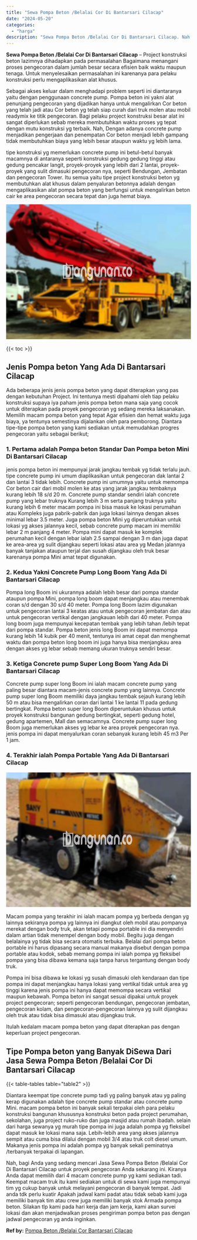 ```yaml
---
title: "Sewa Pompa Beton /Belalai Cor Di Bantarsari Cilacap"
date: "2024-05-20"
categories: 
  - "harga"
description: "Sewa Pompa Beton /Belalai Cor Di Bantarsari Cilacap. Nah, bagi Anda yang sedang mencari Jasa Sewa Pompa Beton /Belalai Cor Di Bantarsari Cilacap untuk proyek..."
---
```


**Sewa Pompa Beton /Belalai Cor Di Bantarsari Cilacap** – Project konstruksi beton lazimnya dihadapkan pada permasalahan Bagaimana menangani proses pengecoran dalam jumlah besar secara efisien baik waktu maupun tenaga. Untuk menyelesaikan permasalahan ini karenanya para pelaku konstruksi perlu mengaplikasikan alat khusus.

Sebagai akses keluar dalam menghadapi problem seperti ini diantaranya yaitu dengan penggunaan concrete pump. Pompa beton ini yakni alat penunjang pengecoran yang dijadikan hanya untuk mengalirkan Cor beton yang telah jadi atau Cor beton yg telah siap curah dari truk molen atau mobil readymix ke titik pengecoran. Bagi pelaku project konstruksi besar alat ini sangat diperlukan sebab mereka membutuhkan waktu proses yg tepat dengan mutu konstruksi yg terbaik. Nah, Dengan adanya concrete pump menjadikan pengerjaan dan penempatan Cor beton menjadi lebih gampang tidak membutuhkan biaya yang lebih besar ataupun waktu yg lebih lama.

tipe konstruksi yg memerlukan concrete pump ini betul-betul banyak macamnya di antaranya seperti konstruksi gedung gedung tinggi atau gedung pencakar langit, proyek-proyek yang lebih dari 2 lantai, proyek-proyek yang sulit dimasuki pengecoran nya, seperti Bendungan, Jembatan dan pengecoran Tower. Itu semua yaitu tipe project konstruksi beton yg membutuhkan alat khusus dalam penyaluran betonnya adalah dengan mengaplikasikan alat pompa beton yang berfungsi untuk mengalirkan beton cair ke area pengecoran secara tepat dan juga hemat biaya.

![Sewa Pompa Beton /Belalai Cor Di Bantarsari Cilacap](/images/sewa-concrete-pump-31.png)

{{< toc >}}

## Jenis Pompa beton Yang Ada Di Bantarsari Cilacap

Ada beberapa jenis jenis pompa beton yang dapat diterapkan yang pas dengan kebutuhan Project. Ini tentunya mesti dipahami oleh tiap pelaku konstruksi supaya iya paham jenis pompa beton mana saja yang cocok untuk diterapkan pada proyek pengecoran yg sedang mereka laksanakan. Memilih macam pompa beton yang tepat Agar efisien dan hemat waktu juga biaya, ya tentunya semestinya dijalankan oleh para pemborong. Diantara tipe-tipe pompa beton yang kami sediakan untuk memudahkan progres pengecoran yaitu sebagai berikut;

### 1\. Pertama adalah Pompa beton Standar Dan Pompa beton Mini Di Bantarsari Cilacap

jenis pompa beton ini mempunyai jarak jangkau tembak yg tidak terlalu jauh. tipe concrete pump ini umum diaplikasikan untuk pengecoran dak lantai 2 dan lantai 3 tidak lebih. Concrete pump ini umumnya yaitu untuk memompa Cor beton cair dari mobil molen ke atas yang jarak jangkau tembaknya kurang lebih 18 s/d 20 m. Concrete pump standar sendiri ialah concrete pump yang lebar truknya Kurang lebih 3 m serta panjang truknya yaitu kurang lebih 6 meter macam pompa ini bisa masuk ke lokasi perumahan atau Kompleks juga pabrik-pabrik dan juga lokasi lainnya dengan akses minimal lebar 3.5 meter. Juga pompa beton Mini yg diperuntukkan untuk lokasi yg akses jalannya kecil, sebab concrete pump macam ini memiliki lebar 2 m panjang 4 meter. Pompa mini dapat masuk ke komplek perumahan kecil dengan lebar ialah 2.5 sampai dengan 3 m dan juga dapat ke area-area yg sulit dijangkau seperti lokasi atau area yg Medan jalannya banyak tanjakan ataupun terjal dan susah dijangkau oleh truk besar karenanya pompa Mini amat tepat digunakan.

### 2\. Kedua Yakni Concrete Pump Long Boom Yang Ada Di Bantarsari Cilacap

Pompa long Boom ini ukurannya adalah lebih besar dari pompa standar ataupun pompa Mini, pompa long boom dapat menjangkau atau menembak coran s/d dengan 30 s/d 40 meter. Pompa long Boom lazim digunakan untuk pengecoran lantai 3 keatas atau untuk pengecoran jembatan dan atau untuk pengecoran vertikal dengan jangkauan lebih dari 40 meter. Pompa long boom juga mempunyai kecepatan tembak yang lebih tahan /lebih tepat dari pompa standar. Pompa beton jenis long Boom ini dapat memompa kurang lebih 14 kubik per 40 menit, tentunya ini amat cepat dan menghemat waktu dan pompa beton long boom ini juga hanya bisa menjangkau area dengan akses yg lebar sebab memang ukuran truknya sendiri besar.

### 3\. Ketiga Concrete pump Super Long Boom Yang Ada Di Bantarsari Cilacap

Concrete pump super long Boom ini ialah macam concrete pump yang paling besar diantara macam-jenis concrete pump yang lainnya. Concrete pump super long Boom memiliki daya jangkau tembak sejauh kurang lebih 50 m atau bisa mengalirkan coran dari lantai 1 ke lantai 11 pada gedung bertingkat. Pompa beton super long Boom diperuntukan khusus untuk proyek konstruksi bangunan gedung bertingkat, seperti gedung hotel, gedung apartemen, Mall dan semacamnya. Concrete pump super long Boom juga memerlukan akses yg lebar ke area proyek pengecoran nya. jenis pompa ini dapat menyalurkan coran sebanyak kurang lebih 45 m3 Per 1 jam.

### 4\. Terakhir ialah Pompa Portable Yang Ada Di Bantarsari Cilacap

![Sewa Pompa Beton /Belalai Cor Di Bantarsari Cilacap](/images/sewa-concrete-pump-30.png)

Macam pompa yang terakhir ini ialah macam pompa yg berbeda dengan yg lainnya sekiranya pompa yg lainnya ini diangkut oleh mobil atau pompanya merekat dengan body truk, akan tetapi pompa portable ini dia menyendiri dalam artian tidak menempel dengan body mobil. Begitu juga dengan belalainya yg tidak bisa secara otomatis terbuka. Belalai dari pompa beton portable ini harus dipasang secara manual makanya disebut dengan pompa portable atau kodok, sebab memang pompa ini ialah pompa yg fleksibel pompa yang bisa dibawa kemana saja tanpa harus tergantung dengan body truk.

Pompa ini bisa dibawa ke lokasi yg susah dimasuki oleh kendaraan dan tipe pompa ini dapat menjangkau hanya lokasi yang vertikal tidak untuk area yg tinggi karena jenis pompa ini hanya dapat memompa secara vertikal maupun kebawah. Pompa beton ini sangat sesuai dipakai untuk proyek project pengecoran; seperti pengecoran bendungan, pengecoran jembatan, pengecoran kolam, dan pengecoran-pengecoran lainnya yg sulit dijangkau oleh truk atau tidak bisa dimasuki atau dijangkau truk.

Itulah kedalam macam pompa beton yang dapat diterapkan pas dengan keperluan project pengecoran.

## Tipe Pompa beton yang Banyak DiSewa Dari Jasa Sewa Pompa Beton /Belalai Cor Di Bantarsari Cilacap

{{< table-tables table="table2" >}}

Diantara keempat tipe concrete pump tadi yg paling banyak atau yg paling kerap digunakan adalah tipe concrete pump standar atau concrete pump Mini. macam pompa beton ini banyak sekali terpakai oleh para pelaku konstruksi bangunan khususnya konstruksi beton pada project perumahan, sekolahan, juga project ruko-ruko dan juga masjid atau rumah ibadah. selain dari harga sewanya yg murah tipe pompa ini juga adalah pompa yg fleksibel dapat masuk ke lokasi mana saja. Lebih-lebih area yang akses jalannya sempit atau cuma bisa dilalui dengan mobil 3/4 atau truk colt diesel umum. Makanya jenis pompa ini adalah pompa yg banyak sekali peminatnya /terbanyak terpakai di lapangan.

Nah, bagi Anda yang sedang mencari Jasa Sewa Pompa Beton /Belalai Cor Di Bantarsari Cilacap untuk proyek pengecoran Anda sekarang ini. Kiranya Anda dapat memilih dari 4 macam concrete pump yg kami sediakan tadi. Keempat macam truk itu kami sediakan untuk di sewa kami juga mempunyai tim yg cukup banyak untuk melayani pengecoran di banyak tempat. Jadi anda tdk perlu kuatir Apakah jadwal kami padat atau tidak sebab kami juga memiliki banyak tim atau crew juga memiliki banyak stok Armada pompa beton. Silakan tlp kami pada hari kerja dan jam kerja, kami akan survei lokasi dan akan menjadwalkan proses pengiriman pompa beton pas dengan jadwal pengecoran yg anda inginkan.

**Ref by:** [Pompa Beton /Belalai Cor Bantarsari Cilacap](https://id.wikipedia.org/wiki/Pompa)
